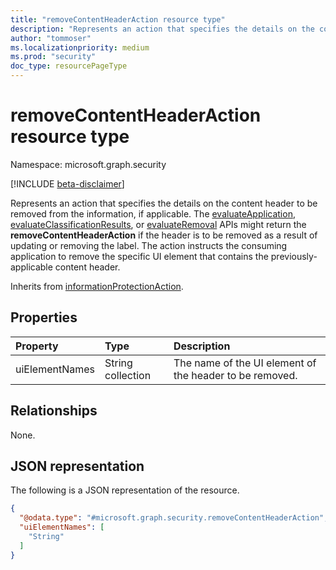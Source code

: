 ```yaml
---
title: "removeContentHeaderAction resource type"
description: "Represents an action that specifies the details on the content header to be removed from the information, if applicable."
author: "tommoser"
ms.localizationpriority: medium
ms.prod: "security"
doc_type: resourcePageType
---
```


# removeContentHeaderAction resource type

Namespace: microsoft.graph.security

[!INCLUDE [beta-disclaimer](../../includes/beta-disclaimer.md)]

Represents an action that specifies the details on the content header to be removed from the information, if applicable. The [evaluateApplication](../api/security-sensitivitylabel-evaluateapplication.md), [evaluateClassificationResults](../api/security-sensitivitylabel-evaluateclassificationresults.md), or [evaluateRemoval](../api/security-sensitivitylabel-evaluateremoval.md) APIs might return the **removeContentHeaderAction** if the header is to be removed as a result of updating or removing the label. The action instructs the consuming application to remove the specific UI element that contains the previously-applicable content header.

Inherits from [informationProtectionAction](../resources/security-informationprotectionaction.md).

## Properties
| Property       | Type              | Description                                                |
| :------------- | :---------------- | :--------------------------------------------------------- |
| uiElementNames | String collection | The name of the UI element of the header to be removed. |

## Relationships
None.

## JSON representation
The following is a JSON representation of the resource.
<!-- {
  "blockType": "resource",
  "@odata.type": "microsoft.graph.security.removeContentHeaderAction"
}
-->
``` json
{
  "@odata.type": "#microsoft.graph.security.removeContentHeaderAction",
  "uiElementNames": [
    "String"
  ]
}
```

